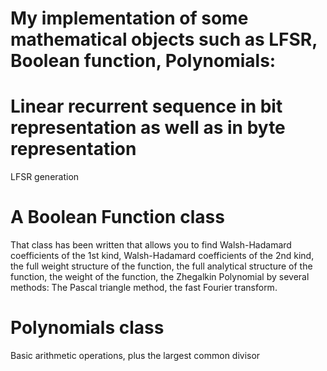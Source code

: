 # My implementation of some mathematical objects such as LFSR, Boolean function, Polynomials:
# Linear recurrent sequence in bit representation as well as in byte representation
LFSR generation
# A Boolean Function class
That class has been written that allows you to find Walsh-Hadamard coefficients of the 1st kind, Walsh-Hadamard coefficients of the 2nd kind, the full weight structure of the function, the full analytical structure of the function, the weight of the function, the Zhegalkin Polynomial by several methods: The Pascal triangle method, the fast Fourier transform.
# Polynomials class
Basic arithmetic operations, plus the largest common divisor
